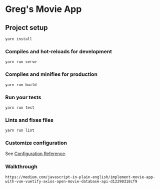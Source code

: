# Greg's Movie App

## Project setup

```
yarn install
```

### Compiles and hot-reloads for development

```
yarn run serve
```

### Compiles and minifies for production

```
yarn run build
```

### Run your tests

```
yarn run test
```

### Lints and fixes files

```
yarn run lint
```

### Customize configuration

See [Configuration Reference](https://cli.vuejs.org/config/).

### Walkthrough

```
https://medium.com/javascript-in-plain-english/implement-movie-app-with-vue-vuetify-axios-open-movie-database-api-d12290318cf9
```
